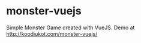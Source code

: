 # monster-vuejs

Simple Monster Game created with VueJS. Demo at http://koodiukot.com/monster-vuejs/
